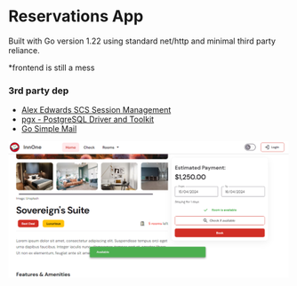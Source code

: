 # Reservations App

Built with Go version 1.22 using standard net/http and minimal third party reliance.

*frontend is still a mess

### 3rd party dep 
- [Alex Edwards SCS Session Management](https://github.com/alexedwards/scs)  
- [pgx - PostgreSQL Driver and Toolkit](https://github.com/jackc/pgx) 
- [Go Simple Mail](https://github.com/xhit/go-simple-mail)

<img src="https://github.com/Noblefel/InnOne-bookings-web-app/blob/main/static/images/roompage.PNG">
